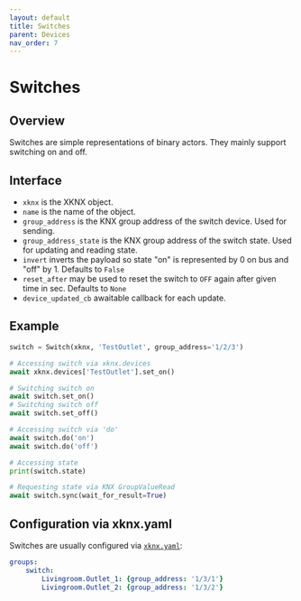 ```yaml
---
layout: default
title: Switches
parent: Devices
nav_order: 7
---
```


# [](#header-1)Switches

## [](#header-2)Overview

Switches are simple representations of binary actors. They mainly support switching on and off.

## [](#header-2)Interface

- `xknx` is the XKNX object.
- `name` is the name of the object.
- `group_address` is the KNX group address of the switch device. Used for sending.
- `group_address_state` is the KNX group address of the switch state. Used for updating and reading state.
- `invert` inverts the payload so state "on" is represented by 0 on bus and "off" by 1. Defaults to `False`
- `reset_after` may be used to reset the switch to `OFF` again after given time in sec. Defaults to `None`
- `device_updated_cb` awaitable callback for each update.


## [](#header-2)Example

```python
switch = Switch(xknx, 'TestOutlet', group_address='1/2/3')

# Accessing switch via xknx.devices
await xknx.devices['TestOutlet'].set_on()

# Switching switch on
await switch.set_on()
# Switching switch off
await switch.set_off()

# Accessing switch via 'do'
await switch.do('on')
await switch.do('off')

# Accessing state
print(switch.state)

# Requesting state via KNX GroupValueRead
await switch.sync(wait_for_result=True)
```

## [](#header-2)Configuration via **xknx.yaml**

Switches are usually configured via [`xknx.yaml`](/configuration):

```yaml
groups:
    switch:
        Livingroom.Outlet_1: {group_address: '1/3/1'}
        Livingroom.Outlet_2: {group_address: '1/3/2'}
```




